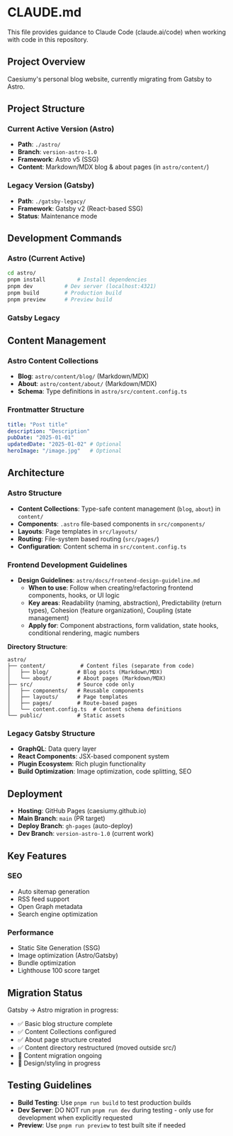 # CLAUDE.md

This file provides guidance to Claude Code (claude.ai/code) when working with code in this repository.

## Project Overview

Caesiumy's personal blog website, currently migrating from Gatsby to Astro.

## Project Structure

### Current Active Version (Astro)
- **Path**: `./astro/`  
- **Branch**: `version-astro-1.0`
- **Framework**: Astro v5 (SSG)
- **Content**: Markdown/MDX blog & about pages (in `astro/content/`)

### Legacy Version (Gatsby)  
- **Path**: `./gatsby-legacy/`
- **Framework**: Gatsby v2 (React-based SSG)
- **Status**: Maintenance mode

## Development Commands

### Astro (Current Active)
```bash
cd astro/
pnpm install          # Install dependencies
pnpm dev          # Dev server (localhost:4321)
pnpm build        # Production build
pnpm preview      # Preview build
```

### Gatsby Legacy


## Content Management

### Astro Content Collections
- **Blog**: `astro/content/blog/` (Markdown/MDX)
- **About**: `astro/content/about/` (Markdown/MDX)
- **Schema**: Type definitions in `astro/src/content.config.ts`

### Frontmatter Structure
```yaml
title: "Post title"
description: "Description"
pubDate: "2025-01-01"
updatedDate: "2025-01-02" # Optional
heroImage: "/image.jpg"   # Optional
```

## Architecture

### Astro Structure
- **Content Collections**: Type-safe content management (`blog`, `about`) in `content/`
- **Components**: `.astro` file-based components in `src/components/`
- **Layouts**: Page templates in `src/layouts/`
- **Routing**: File-system based routing (`src/pages/`)
- **Configuration**: Content schema in `src/content.config.ts`

### Frontend Development Guidelines
- **Design Guidelines**: `astro/docs/frontend-design-guideline.md`
  - **When to use**: Follow when creating/refactoring frontend components, hooks, or UI logic
  - **Key areas**: Readability (naming, abstraction), Predictability (return types), Cohesion (feature organization), Coupling (state management)
  - **Apply for**: Component abstractions, form validation, state hooks, conditional rendering, magic numbers

**Directory Structure**:
```
astro/
├── content/           # Content files (separate from code)
│   ├── blog/         # Blog posts (Markdown/MDX)
│   └── about/        # About pages (Markdown/MDX)
├── src/              # Source code only
│   ├── components/   # Reusable components
│   ├── layouts/      # Page templates
│   ├── pages/        # Route-based pages
│   └── content.config.ts  # Content schema definitions
└── public/           # Static assets
```

### Legacy Gatsby Structure  
- **GraphQL**: Data query layer
- **React Components**: JSX-based component system
- **Plugin Ecosystem**: Rich plugin functionality
- **Build Optimization**: Image optimization, code splitting, SEO

## Deployment

- **Hosting**: GitHub Pages (caesiumy.github.io)  
- **Main Branch**: `main` (PR target)
- **Deploy Branch**: `gh-pages` (auto-deploy)
- **Dev Branch**: `version-astro-1.0` (current work)

## Key Features

### SEO
- Auto sitemap generation
- RSS feed support
- Open Graph metadata
- Search engine optimization

### Performance
- Static Site Generation (SSG)
- Image optimization (Astro/Gatsby)
- Bundle optimization
- Lighthouse 100 score target

## Migration Status

Gatsby → Astro migration in progress:
- ✅ Basic blog structure complete
- ✅ Content Collections configured
- ✅ About page structure created
- ✅ Content directory restructured (moved outside src/)
- 🔄 Content migration ongoing
- 🔄 Design/styling in progress

## Testing Guidelines

- **Build Testing**: Use `pnpm run build` to test production builds
- **Dev Server**: DO NOT run `pnpm run dev` during testing - only use for development when explicitly requested
- **Preview**: Use `pnpm run preview` to test built site if needed